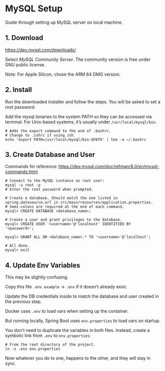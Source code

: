 # MySQL Setup
Guide through setting up MySQL server on local machine.

## 1. Download
https://dev.mysql.com/downloads/

Select *MySQL Community Server*. The community version is free under GNU public license.

Note: For Apple Silicon, chose the ARM 64 DMG version.

## 2. Install
Run the downloaded installer and follow the steps. You will be asked to set a root password.

Add the mysql binaries to the system PATH so they can be accessed via terminal.
For Unix-based systems, it’s usually under `/usr/local/mysql/bin`.
```shell
# Adds the export command to the end of .bashrc.
# Change to .zshrc if using zsh.
echo 'export PATH=/usr/local/mysql/bin:$PATH' | tee -a ~/.bashrc
```

## 3. Create Database and User
Commands for reference:
https://dev.mysql.com/doc/refman/8.0/en/mysql-commands.html

```shell
# Connect to the MySQL isntance as root user:
mysql -u root -p
# Enter the root password when prompted.

# Create a database. Should match the one listed in spring.datasource.url in src/main/resources/application.properties.
# Semi-colons are required at the end of each command.
mysql> CREATE DATABASE <database_name>;

# Create a user and grant privileges to the database.
mysql> CREATE USER '<username>'@'localhost' IDENTIFIED BY '<password>';

mysql> GRANT ALL ON <database_name>.* TO '<username>'@'localhost';

# All done.
mysql> exit
```

## 4. Update Env Variables
This may be slightly confusing.

Copy this file `.env.example` -> `.env` if it doesn't already exist.

Update the DB credentials inside to match the database and user created in the previous step.

Docker uses `.env` to load vars when setting up the container.

But running locally, Spring Boot uses `env.properties` to load vars on startup.

You don't need to duplicate the variables in both files.
Instead, create a symbolic link from `.env` to `env.properties`:
```shell
# From the root directory of the project.
ln -s .env env.properties
```
Now whatever you do to one, happens to the other, and they will stay in sync.

